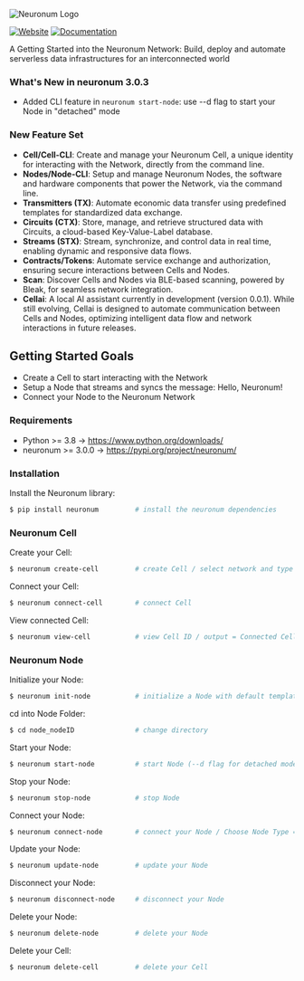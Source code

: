 ![Neuronum Logo](https://neuronum.net/static/logo_pip.png "Neuronum")

[![Website](https://img.shields.io/badge/Website-Neuronum-blue)](https://neuronum.net) [![Documentation](https://img.shields.io/badge/Docs-Read%20now-green)](https://github.com/neuronumcybernetics/neuronum)

A Getting Started into the Neuronum Network: Build, deploy and automate serverless data infrastructures for an interconnected world

### **What's New in neuronum 3.0.3**
- Added CLI feature in `neuronum start-node`: use --d flag to start your Node in "detached" mode

### **New Feature Set**
- **Cell/Cell-CLI**: Create and manage your Neuronum Cell, a unique identity for interacting with the Network, directly from the command line.
- **Nodes/Node-CLI**: Setup and manage Neuronum Nodes, the software and hardware components that power the Network, via the command line.
- **Transmitters (TX)**: Automate economic data transfer using predefined templates for standardized data exchange.
- **Circuits (CTX)**: Store, manage, and retrieve structured data with Circuits, a cloud-based Key-Value-Label database.
- **Streams (STX)**: Stream, synchronize, and control data in real time, enabling dynamic and responsive data flows.
- **Contracts/Tokens**: Automate service exchange and authorization, ensuring secure interactions between Cells and Nodes.
- **Scan**: Discover Cells and Nodes via BLE-based scanning, powered by Bleak, for seamless network integration.
- **Cellai**: A local AI assistant currently in development (version 0.0.1). While still evolving, Cellai is designed to automate communication between Cells and Nodes, optimizing intelligent data flow and network interactions in future releases.


## Getting Started Goals
- Create a Cell to start interacting with the Network
- Setup a Node that streams and syncs the message: Hello, Neuronum!
- Connect your Node to the Neuronum Network


### Requirements
- Python >= 3.8 -> https://www.python.org/downloads/
- neuronum >= 3.0.0 -> https://pypi.org/project/neuronum/


### Installation
Install the Neuronum library:
```sh
$ pip install neuronum         # install the neuronum dependencies
```

### Neuronum Cell
Create your Cell:
```sh
$ neuronum create-cell         # create Cell / select network and type
```

Connect your Cell:
```sh
$ neuronum connect-cell        # connect Cell
```

View connected Cell:
```sh
$ neuronum view-cell           # view Cell ID / output = Connected Cell: 'your_cell_id'"
```

### Neuronum Node
Initialize your Node:
```sh
$ neuronum init-node           # initialize a Node with default template
```

cd into Node Folder:
```sh
$ cd node_nodeID               # change directory
```

Start your Node:
```sh
$ neuronum start-node          # start Node (--d flag for detached mode) / scan = Off / output = "Hello, Neuronum!"
```

Stop your Node:
```sh
$ neuronum stop-node           # stop Node
```

Connect your Node:
```sh
$ neuronum connect-node        # connect your Node / Choose Node Type = private / Node description = Test Node
```

Update your Node:
```sh
$ neuronum update-node         # update your Node
```

Disconnect your Node:
```sh
$ neuronum disconnect-node     # disconnect your Node
```

Delete your Node:
```sh
$ neuronum delete-node         # delete your Node
```

Delete your Cell:
```sh
$ neuronum delete-cell         # delete your Cell
```
